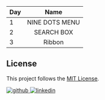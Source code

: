 

| Day |                                                      Name                                                 |
| --- | :-------------------------------------------------------------------------------------------------: |
| 1   |                   NINE DOTS MENU                 |
| 2   |                       SEARCH BOX                       |
| 3   |                       Ribbon                       |

## License

This project follows the [MIT License](/LICENSE).

<a href="https://github.com/HIGH238/" target="_blank">
<img src=https://img.shields.io/badge/github-%2324292e.svg?&style=for-the-badge&logo=github&logoColor=white alt=github style="margin-bottom: 5px;" />
</a>
<a href="https://www.linkedin.com/in/aakash-deep-67b0b8193/" target="_blank">
<img src=https://img.shields.io/badge/linkedin-%231E77B5.svg?&style=for-the-badge&logo=linkedin&logoColor=white alt=linkedin style="margin-bottom: 5px;" />
</a>
